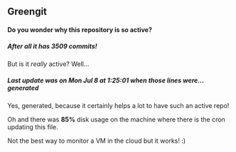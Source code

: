 ## Greengit

#### Do you wonder why this repository is so active?

##### After all it has 3509 commits!

But is it *really* active? Well...

##### Last update was on Mon Jul 8 at 1:25:01 when those lines were... generated

Yes, generated, because it certainly helps a lot to have such an active repo!

Oh and there was **85%** disk usage on the machine
where there is the cron updating this file.

Not the best way to monitor a VM in the cloud but it works! :)
